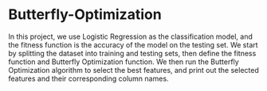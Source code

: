 # Butterfly-Optimization

In this project, we use Logistic Regression as the classification model, and the fitness function is the accuracy of the model on the testing set. We start by splitting the dataset into training and testing sets, then define the fitness function and Butterfly Optimization function. We then run the Butterfly Optimization algorithm to select the best features, and print out the selected features and their corresponding column names.
